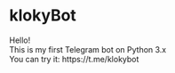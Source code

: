 # klokyBot
<div>Hello!</div>
<div>This is my first Telegram bot on Python 3.x</div>
<div>You can try it: https://t.me/klokybot</div>
